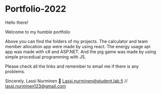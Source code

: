 # Portfolio-2022
Hello there!

Welcome to my humble portfolio

Above you can find the folders of my projects.
The calculator and team member allocation app were made by using react. 
The energy usage api app was made with c# and ASP.NET.
And the pig game was made by using simple procediual programming with JS.

Please check all the links and remember to email me if there is any problems.

Sincerely,
Lassi Nurminen
📧 Lassi.nurminen@student.lab.fi // lassi.nurminen123@gmail.com
